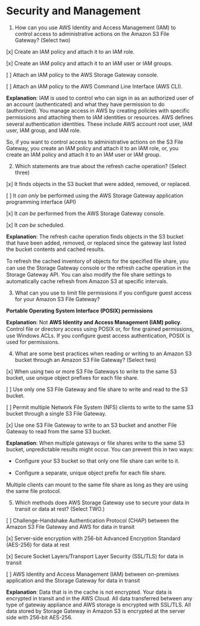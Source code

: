 # Security and Management

1. How can you use AWS Identity and Access Management (IAM) to control access to administrative actions on the Amazon S3 File Gateway? (Select two)

[x] Create an IAM policy and attach it to an IAM role.

[x] Create an IAM policy and attach it to an IAM user or IAM groups.

[ ] Attach an IAM policy to the AWS Storage Gateway console.

[ ] Attach an IAM policy to the AWS Command Line Interface (AWS CLI).

**Explanation**: IAM is used to control who can sign in as an authorized user of an account (authenticated) and what they have permission to do (authorized). You manage access in AWS by creating policies with specific permissions and attaching them to IAM identities or resources. AWS deﬁnes several authentication identities. These include AWS account root user, IAM user, IAM group, and IAM role. 

So, if you want to control access to administrative actions on the S3 File Gateway, you create an IAM policy and attach it to an IAM role, or, you create an IAM policy and attach it to an IAM user or IAM group.

2. Which statements are true about the refresh cache operation? (Select three) 

[x] It finds objects in the S3 bucket that were added, removed, or replaced.

[ ] It *can only* be performed using the AWS Storage Gateway application programming interface (API)

[x] It *can be* performed from the AWS Storage Gateway console.

[x] It *can be* scheduled.

**Explanation**: The refresh cache operation finds objects in the S3 bucket that have been added, removed, or replaced since the gateway last listed the bucket contents and cached results.  

To refresh the cached inventory of objects for the specified ﬁle share, you can use the Storage Gateway console or the refresh cache operation in the Storage Gateway API. You can also modify the ﬁle share settings to automatically cache refresh from Amazon S3 at specific intervals.

3. What can you use to limit file permissions if you configure guest access for your Amazon S3 File Gateway?

**Portable Operating System Interface (POSIX) permissions**

**Explanation**: Not **AWS Identity and Access Management (IAM) policy**. Control ﬁle or directory access using POSIX or, for ﬁne grained permissions, use Windows ACLs. If you configure guest access authentication, POSIX is used for permissions.

4. What are some best practices when reading or writing to an Amazon S3 bucket through an Amazon S3 File Gateway? (Select two)

[x] When using two or more S3 File Gateways to write to the same S3 bucket, use unique object prefixes for each file share.

[ ] Use only one S3 File Gateway and file share to write and read to the S3 bucket.

[ ] Permit multiple Network File System (NFS) clients to write to the same S3 bucket through a single S3 File Gateway.

[x] Use one S3 File Gateway to write to an S3 bucket and another File Gateway to read from the same S3 bucket.

**Explanation**: When multiple gateways or file shares write to the same S3 bucket, unpredictable results might occur. You can prevent this in two ways:

- Configure your S3 bucket so that only one file share can write to it.

- Conﬁgure a separate, unique object preﬁx for each ﬁle share.

Multiple clients can mount to the same file share as long as they are using the same file protocol.

5. Which methods does AWS Storage Gateway use to secure your data in transit or data at rest? (Select TWO.)

[ ] Challenge-Handshake Authentication Protocol (CHAP) between the Amazon S3 File Gateway and AWS for data in transit

[x] Server-side encryption with 256-bit Advanced Encryption Standard (AES-256) for data at rest

[x] Secure Socket Layers/Transport Layer Security (SSL/TLS) for data in transit

[ ] AWS Identity and Access Management (IAM) between on-premises application and the Storage Gateway for data in transit

**Explanation**: Data that is in the cache is not encrypted. Your data is encrypted in transit and in the AWS Cloud. All  data transferred between any type of gateway appliance and AWS storage is encrypted with SSL/TLS. All data stored by Storage Gateway in Amazon S3 is encrypted at the server side with 256-bit AES-256.
